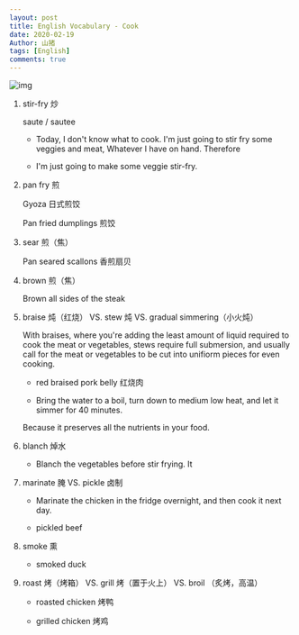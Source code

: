 ```yaml
---
layout: post
title: English Vocabulary - Cook
date: 2020-02-19
Author: 山猪
tags: [English]
comments: true
---
```

![img](https://gourmandelle.com/wp-content/uploads/2013/03/Cooking-Methods-from-a-Yin-Yang-Perspective-Gourmandelle.com_.jpg)

<!-- more -->

1. stir-fry 炒

    saute / sautee

    - Today, I don't know what to cook. I'm just going to stir fry some veggies and meat, Whatever I have on hand. Therefore

    - I'm just going to make some veggie stir-fry.

2. pan fry 煎

    Gyoza 日式煎饺

    Pan fried dumplings 煎饺

3. sear 煎（焦）

    Pan seared scallons 香煎扇贝

4. brown 煎（焦）

    Brown all sides of the steak

5. braise 炖（红烧） VS. stew 炖 VS. gradual simmering（小火炖）

    With braises, where you're adding the least amount of liquid required to cook the meat or vegetables, stews require full submersion, and usually call for the meat or vegetables to be cut into unifiorm pieces for even cooking.

    - red braised pork belly 红烧肉

    - Bring the water to a boil, turn down to medium low heat, and let it simmer for 40 minutes.

    Because it preserves all the nutrients in your food.

6. blanch 焯水

    - Blanch the vegetables before stir frying. It

7. marinate 腌 VS. pickle 卤制

    - Marinate the chicken in the fridge overnight, and then cook it next day.

    - pickled beef

8. smoke 熏

    - smoked duck

9. roast 烤（烤箱） VS. grill 烤（置于火上） VS. broil （炙烤，高温）

    - roasted chicken 烤鸭

    - grilled chicken 烤鸡







